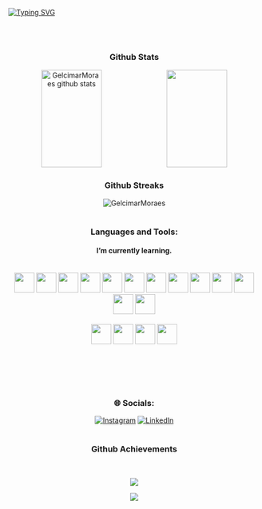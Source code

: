[![Typing SVG](https://readme-typing-svg.demolab.com?font=Poppins&weight=600&size=35&duration=4000&pause=10000&color=7589FFFF&center=true&vCenter=true&random=false&width=1000&lines=Hi%2C+I'm+Gelcimar+Moraes)](https://git.io/typing-svg)


<br/><br/>
<h3 align="center">Github Stats</h3>
<div align="center">  
  <img width="49%" height="195px" src="https://github-readme-stats.vercel.app/api?username=GelcimarMoraes&show_icons=true&theme=tokyonight&hide_border=true&include_all_commits=false&count_private=false&icon_color=C39DFFFF&bg_color=0d1117" alt="GelcimarMoraes github stats" /> 
  
<img width="49%" height="195px" src="https://github-readme-stats.vercel.app/api/top-langs/?username=GelcimarMoraes&theme=tokyonight&hide_border=true&include_all_commits=false&count_private=false&layout=compact&bg_color=0d1117"/>

</div>

 <h3 align="center">Github Streaks</h3>

<p align="center"><img src="https://github-readme-streak-stats.herokuapp.com/?user=GelcimarMoraes&theme=tokyonight&hide_border=true&stroke=0000&background=0D1117" alt="GelcimarMoraes"/></p>

#

<h3 align="center">Languages and Tools:</h3>
<h4 align="center">I’m currently learning.</h4>
<div align="center" style="display: inline_block"></br>
    <code><img style="width: 40px" src="https://skillicons.dev/icons?i=html"/></code>
    <code><img style="width: 40px" src="https://skillicons.dev/icons?i=css"/></code>
    <code><img style="width: 40px" src="https://skillicons.dev/icons?i=sass"/></code>
    <code><img style="width: 40px" src="https://skillicons.dev/icons?i=bootstrap"/></code>
    <code><img style="width: 40px" src="https://skillicons.dev/icons?i=javascript"/></code>
    <code><img style="width: 40px" src="https://skillicons.dev/icons?i=typescript"/></code>
    <code><img style="width: 40px" src="https://skillicons.dev/icons?i=react"/></code>
    <code><img style="width: 40px" src="https://skillicons.dev/icons?i=vue"/></code>
    <code><img style="width: 40px" src="https://skillicons.dev/icons?i=redux"/></code>
    <code><img style="width: 40px" src="https://skillicons.dev/icons?i=wordpress"/></code>
    <code><img style="width: 40px" src="https://skillicons.dev/icons?i=git"/></code>
    <code><img style="width: 40px" src="https://skillicons.dev/icons?i=github"/></code>
    <code><img style="width: 40px" src="https://skillicons.dev/icons?i=vscode"/></code>
    <div align="center" style="display: inline_block"></br>
    <code><img style="width: 40px" src="https://skillicons.dev/icons?i=figma"/></code>
    <code><img style="width: 40px" src="https://skillicons.dev/icons?i=xd"/></code>
    <code><img style="width: 40px" src="https://skillicons.dev/icons?i=ps"/></code>
    <code><img style="width: 40px" src="https://skillicons.dev/icons?i=ai"/></code>

     
</div>


<br/><br/><br/><br/>
<h3 align="center">🌐 Socials:</h3>
<div align="center" style="display: inline_block">
  
[![Instagram](https://img.shields.io/badge/Instagram-%23E4405F.svg?logo=Instagram&logoColor=white)](https://instagram.com/gelcimarmoraes) [![LinkedIn](https://img.shields.io/badge/LinkedIn-%230077B5.svg?logo=linkedin&logoColor=white)](https://linkedin.com/in/gelcimarmoraes) 


</div>

#

<h3 align="center">Github Achievements</h3>
<br>
<p align="center">
  <img src="https://github-profile-trophy.vercel.app/?username=GelcimarMoraes&include_all_commits=true&count_private=true&theme=tokyonight&row=2&no-bg=true&column=9&margin-w=2&margin-h=5" />
</p>

<div align="center">
  
[![](https://visitcount.itsvg.in/api?id=GelcimarMoraes&icon=0&color=6)](https://visitcount.itsvg.in)

</div>
